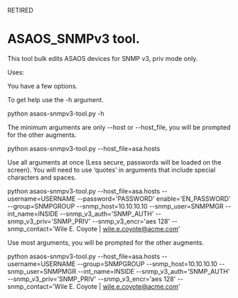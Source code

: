 RETIRED

ASAOS_SNMPv3 tool.
=====

This tool bulk edits ASAOS devices for SNMP v3, priv mode only.

Uses:

You have a few options.

To get help use the -h argument.

python asaos-snmpv3-tool.py -h

The minimum arguments are only --host or --host_file, you will be prompted for the other augments.

python asaos-snmpv3-tool.py --host_file=asa.hosts

Use all arguments at once (Less secure, passwords will be loaded on the screen). You will need to use ‘quotes’ in arguments that include special characters and spaces.

python asaos-snmpv3-tool.py --host_file=asa.hosts --username=USERNAME --password='PASSWORD' enable='EN_PASSWORD' --group=SNMPGROUP --snmp_host=10.10.10.10 --snmp_user=SNMPMGR --int_name=INSIDE --snmp_v3_auth='SNMP_AUTH' --snmp_v3_priv='SNMP_PRIV' --snmp_v3_encr='aes 128'  --snmp_contact='Wile E. Coyote | wile.e.coyote@acme.com'

Use most arguments, you will be prompted for the other augments.

python asaos-snmpv3-tool.py --host_file=asa.hosts --username=USERNAME --group=SNMPGROUP --snmp_host=10.10.10.10 --snmp_user=SNMPMGR --int_name=INSIDE --snmp_v3_auth='SNMP_AUTH' --snmp_v3_priv='SNMP_PRIV' --snmp_v3_encr='aes 128' --snmp_contact='Wile E. Coyote | wile.e.coyote@acme.com'
